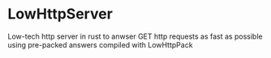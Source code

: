 # LowHttpServer
Low-tech http server in rust to anwser GET http requests as fast as possible using pre-packed answers compiled with LowHttpPack
